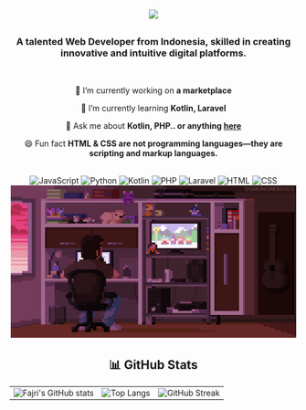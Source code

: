 <h1 align="center">
    <img src="https://readme-typing-svg.herokuapp.com/?font=Righteous&size=35&center=true&vCenter=true&width=500&height=70&duration=4000&lines=Hi+There!+👋;+I'm+Fajri+Ramadhan!;" />
</h1>

<h3 align="center">A talented Web Developer from Indonesia, skilled in creating innovative and intuitive digital platforms.</h3>

<br/>

<div align="center">
 
 🔭 I’m currently working on **a marketplace**
 
 🌱 I’m currently learning **Kotlin, Laravel**

 💬 Ask me about **Kotlin, PHP.. or anything [here](https://github.com/FajriRamadhan30)**

 😄 Fun fact **HTML & CSS are not programming languages—they are scripting and markup languages.**

 <br/>

 <!-- Programming Languages Icons -->
<div align="center">

<!-- JavaScript -->
<img src="https://img.shields.io/badge/JavaScript-F7DF1E?style=for-the-badge&logo=javascript&logoColor=black" alt="JavaScript" />

<!-- Python -->
<img src="https://img.shields.io/badge/Python-3776AB?style=for-the-badge&logo=python&logoColor=white" alt="Python" />

<!-- Kotlin -->
<img src="https://img.shields.io/badge/Kotlin-0095D5?style=for-the-badge&logo=kotlin&logoColor=white" alt="Kotlin" />

<!-- PHP -->
<img src="https://img.shields.io/badge/PHP-777BB4?style=for-the-badge&logo=php&logoColor=white" alt="PHP" />

<!-- Laravel -->
<img src="https://img.shields.io/badge/Laravel-FF2D20?style=for-the-badge&logo=laravel&logoColor=white" alt="Laravel" />

<!-- HTML -->
<img src="https://img.shields.io/badge/HTML-E34F26?style=for-the-badge&logo=html5&logoColor=white" alt="HTML" />

<!-- CSS -->
<img src="https://img.shields.io/badge/CSS-1572B6?style=for-the-badge&logo=css3&logoColor=white" alt="CSS" />

</div>


 <img src="Pixel.gif" alt="Deskripsi GIF" width="500">
</div>

<div align="center">
  <h2>📊 GitHub Stats</h2>
  <table>
    <tr>
      <td>
        <!-- GitHub Stats -->
        <img src="https://github-readme-stats.vercel.app/api?username=FajriRamadhan30&show_icons=true&theme=radical" alt="Fajri's GitHub stats">
      </td>
      <td>
        <!-- Most Used Languages -->
        <img src="https://github-readme-stats.vercel.app/api/top-langs/?username=FajriRamadhan30&layout=compact&theme=radical" alt="Top Langs">
      </td>
      <td>
        <!-- GitHub Streak Stats -->
        <img src="https://streak-stats.demolab.com?user=FajriRamadhan30&theme=radical&hide_border=true" alt="GitHub Streak">
      </td>
    </tr>
  </table>
</div>


